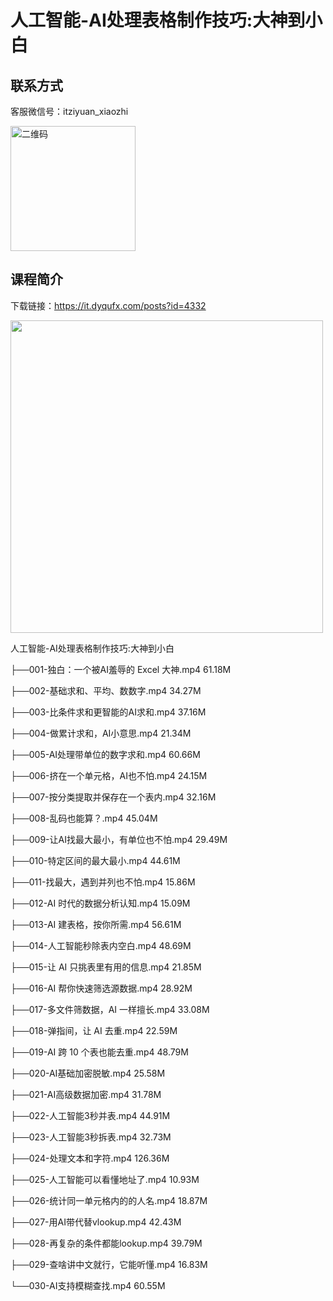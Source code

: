 # 人工智能-AI处理表格制作技巧:大神到小白

## 联系方式

客服微信号：itziyuan_xiaozhi

<img src="https://ziyuanyun.oss-cn-guangzhou.aliyuncs.com/common/20240614073449/666b82192834a.jpg" width="200" height="200" alt="二维码">

## 课程简介

下载链接：https://it.dyqufx.com/posts?id=4332

<img src="https://ziyuanyun.oss-cn-guangzhou.aliyuncs.com/yun/20240809073155/66b5556b6e595.jpg" width="500" alt="">

  

 人工智能-AI处理表格制作技巧:大神到小白

 ├──001-独白：一个被AI羞辱的 Excel 大神.mp4 61.18M

 ├──002-基础求和、平均、数数字.mp4 34.27M

 ├──003-比条件求和更智能的AI求和.mp4 37.16M

 ├──004-做累计求和，AI小意思.mp4 21.34M

 ├──005-AI处理带单位的数字求和.mp4 60.66M

 ├──006-挤在一个单元格，AI也不怕.mp4 24.15M

 ├──007-按分类提取并保存在一个表内.mp4 32.16M

 ├──008-乱码也能算？.mp4 45.04M

 ├──009-让AI找最大最小，有单位也不怕.mp4 29.49M

 ├──010-特定区间的最大最小.mp4 44.61M

 ├──011-找最大，遇到并列也不怕.mp4 15.86M

 ├──012-AI 时代的数据分析认知.mp4 15.09M

 ├──013-AI 建表格，按你所需.mp4 56.61M

 ├──014-人工智能秒除表内空白.mp4 48.69M

 ├──015-让 AI 只挑表里有用的信息.mp4 21.85M

 ├──016-AI 帮你快速筛选源数据.mp4 28.92M

 ├──017-多文件筛数据，AI 一样擅长.mp4 33.08M

 ├──018-弹指间，让 AI 去重.mp4 22.59M

 ├──019-AI 跨 10 个表也能去重.mp4 48.79M

 ├──020-AI基础加密脱敏.mp4 25.58M

 ├──021-AI高级数据加密.mp4 31.78M

 ├──022-人工智能3秒并表.mp4 44.91M

 ├──023-人工智能3秒拆表.mp4 32.73M

 ├──024-处理文本和字符.mp4 126.36M

 ├──025-人工智能可以看懂地址了.mp4 10.93M

 ├──026-统计同一单元格内的的人名.mp4 18.87M

 ├──027-用AI带代替vlookup.mp4 42.43M

 ├──028-再复杂的条件都能lookup.mp4 39.79M

 ├──029-查啥讲中文就行，它能听懂.mp4 16.83M

 └──030-AI支持模糊查找.mp4 60.55M

  